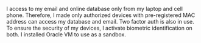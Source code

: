 I access to my email and online database only from my laptop and cell phone. Therefore, I made only authorized devices with pre-registered MAC address can access my database and email. Two factor auth is also in use. To ensure the security of my devices, I activate biometric identification on both. I installed Oracle VM to use as a sandbox.